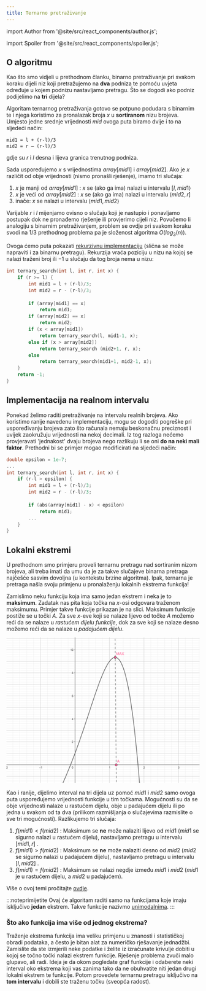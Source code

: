 ```yaml
---
title: Ternarno pretraživanje
---
```


import Author from '@site/src/react_components/author.js';

import Spoiler from '@site/src/react_components/spoiler.js';

<Author authorName='Maja Milas' githubUsername='javascript-m'/>

## O algoritmu

Kao što smo vidjeli u prethodnom članku, binarno pretraživanje pri svakom koraku dijeli niz koji pretražujemo na **dva** podniza te pomoću uvjeta određuje u kojem podnizu nastavljamo pretragu. Što se dogodi ako podniz podijelimo na **tri** dijela?

Algoritam ternarnog pretraživanja gotovo se potpuno podudara s binarnim te i njega koristimo za pronalazak broja $x$ u **sortiranom** nizu brojeva. Umjesto jedne srednje vrijednosti $mid$ ovoga puta biramo dvije i to na sljedeći način:

```code
mid1 = l + (r-l)/3
mid2 = r – (r-l)/3
```

gdje su $r$ i $l$ desna i lijeva granica trenutnog podniza.

Sada uspoređujemo $x$ s vrijednostima $array[mid1]$ i $array[mid2]$. Ako je $x$ različit od obje vrijednosti (nismo pronašli rješenje), imamo tri slučaja:

1. $x$ je manji od $array[mid1]$ : $x$ se (ako ga ima) nalazi u intervalu $[l,mid1\rangle$
2. $x$ je veći od $array[mid2]$ : $x$ se (ako ga ima) nalazi u intervalu $\langle mid2,r]$
3. inače: $x$ se nalazi u intervalu $\langle mid1,mid2 \rangle$

Varijable $r$ i $l$ mijenjamo ovisno o slučaju koji je nastupio i ponavljamo postupak dok ne pronađemo rješenje ili provjerimo cijeli niz. Povučemo li analogiju s binarnim pretraživanjem, problem se ovdje pri svakom koraku svodi na $1/3$ prethodnog problema pa je složenost algoritma $O(log_3(n))$.

Ovoga ćemo puta pokazati <ins>rekurzivnu implementaciju</ins> (slična se može napraviti i za binarnu pretragu). Rekurzija vraća poziciju u nizu na kojoj se nalazi traženi broj ili $-1$ u slučaju da tog broja nema u nizu:

```cpp
int ternary_search(int l, int r, int x) {
    if (r >= l) {
        int mid1 = l + (r-l)/3;
        int mid2 = r - (r-l)/3;

        if (array[mid1] == x)
            return mid1;
        if (array[mid2] == x)
            return mid2;
        if (x < array[mid1])
            return ternary_search(l, mid1-1, x);
        else if (x > array[mid2])
            return ternary_search (mid2+1, r, x);
        else
            return ternary_search(mid1+1, mid2-1, x);
    }
    return -1;
}
```

## Implementacija na realnom intervalu

Ponekad želimo raditi pretraživanje na intervalu realnih brojeva. Ako koristimo ranije navedenu implementaciju, mogu se dogoditi pogreške pri uspoređivanju brojeva zato što računala nemaju beskonačnu preciznost i uvijek zaokružuju vrijednosti na nekoj decimali. Iz tog razloga nećemo provjeravati 'jednakost' dvaju brojeva nego razlikuju li se oni **do na neki mali faktor**. Prethodni bi se primjer mogao modificirati na sljedeći način:

```cpp
double epsilon = 1e-7;
...
int ternary_search(int l, int r, int x) {
    if (r-l > epsilon) {
        int mid1 = l + (r-l)/3;
        int mid2 = r - (r-l)/3;

        if (abs(array[mid1] - x) < epsilon)
            return mid1;
        ...
    }
}
```

## Lokalni ekstremi

U prethodnom smo primjeru proveli ternarnu pretragu nad sortiranim nizom brojeva, ali treba imati da umu da je za takve slučajeve binarna pretraga najčešće sasvim dovoljna (u kontekstu brzine algoritma). Ipak, ternarna je pretraga našla svoju primjenu u pronalaženju lokalnih ekstrema funkcija!

Zamislimo neku funkciju koja ima samo jedan ekstrem i neka je to **maksimum**. Zadatak nas pita koja točka na $x$-osi odgovara traženom maksimumu. Primjer takve funkcije prikazan je na slici. Maksimum funkcije postiže se u točki $A$. Za sve $x$-eve koji se nalaze lijevo od točke $A$ možemo reći da se nalaze u _rastućem dijelu funkcije_, dok za sve koji se nalaze desno možemo reći da se nalaze u _padajućem dijelu_.

![unimodal function](../../static/img/sortiranje_unimodal_function.png) <br />

Kao i ranije, dijelimo interval na tri dijela uz pomoć $mid1$ i $mid2$ samo ovoga puta uspoređujemo vrijednosti funkcije u tim točkama. Mogućnosti su da se obje vrijednosti nalaze u rastućem dijelu, obje u padajućem dijelu ili po jedna u svakom od ta dva (prilikom razmišljanja o slučajevima razmislite o sve tri mogućnosti). Razlikujemo tri slučaja:

1. $f(mid1)<f(mid2)$ : Maksimum se **ne** može nalaziti lijevo od $mid1$ ($mid1$ se sigurno nalazi u rastućem dijelu), nastavljamo pretragu u intervalu $[mid1,r]$ .
2. $f(mid1)>f(mid2)$ : Maksimum se **ne** može nalaziti desno od $mid2$ ($mid2$ se sigurno nalazi u padajućem dijelu), nastavljamo pretragu u intervalu $[l,mid2]$ .
3. $f(mid1)=f(mid2)$ : Maksimum se nalazi negdje između $mid1$ i $mid2$ ($mid1$ je u rastućem dijelu, a $mid2$ u padajućem).

Više o ovoj temi pročitajte [ovdje](https://cp-algorithms.com/num_methods/ternary_search.html).

:::noteprimijetite
Ovaj će algoritam raditi samo na funkcijama koje imaju isključivo **jedan** ekstrem. Takve funkcije nazivmo [unimodalnima](https://en.wikipedia.org/wiki/Unimodality#Unimodal_function).
:::

### Što ako funkcija ima više od jednog ekstrema?

Traženje ekstrema funkcija ima veliku primjenu u znanosti i statističkoj obradi podataka, a često je bitan alat za numeričko rješavanje jednadžbi. Zamislite da ste izmjerili neke podatke i želite iz izračunate krivulje dobiti u kojoj se točno točki nalazi ekstrem funkcije. Rješenje problema zvuči malo glupavo, ali radi. Ideja je da okom pogledate graf funkcije i odaberete neki interval oko ekstrema koji vas zanima tako da ne obuhvatite niti jedan drugi lokalni ekstrem te funkcije. Potom provedete ternarnu pretragu isključivo na **tom intervalu** i dobili ste traženu točku (sveopća radost).
